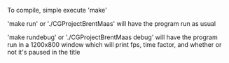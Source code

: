 To compile, simple execute 'make'

'make run' or './CGProjectBrentMaas' will have the program run as usual

'make rundebug' or './CGProjectBrentMaas debug' will have the program run in a 1200x800 window
which will print fps, time factor, and whether or not it's paused in the title